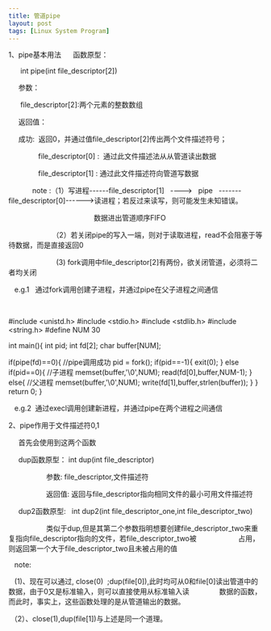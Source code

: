 ```yaml
---
title: 管道pipe
layout: post
tags: [Linux System Program]
---
```


1、pipe基本用法
     函数原型：

      int pipe(int file_descriptor[2])



     参数：

      file_descriptor[2]:两个元素的整数数组

     返回值：

     成功:  返回0，并通过值file_descriptor[2]传出两个文件描述符号；

               file_descriptor[0] :  通过此文件描述法从从管道读出数据

               file_descriptor[1] : 通过此文件描述符向管道写数据

            note :（1）写进程------file_descriptor[1]   ---->   pipe   -------file_descriptor[0]------>读进程；若反过来读写，则可能发生未知错误。

                                           数据进出管道顺序FIFO

                      （2）若关闭pipe的写入一端，则对于读取进程，read不会阻塞于等待数据，而是直接返回0

                        (3) fork调用中file_descriptor[2]有两份，欲关闭管道，必须将二者均关闭

   e.g.1   通过fork调用创建子进程，并通过pipe在父子进程之间通信

  

#include <unistd.h>
#include <stdio.h>
#include <stdlib.h>
#include <string.h>
#define NUM 30

int main(){
  int pid;
  int fd[2];
  char buffer[NUM];
  
  if(pipe(fd)==0){  //pipe调用成功
     pid = fork();
     if(pid==-1){
       exit(0);
     }
     else if(pid==0){  //子进程
        memset(buffer,'\0',NUM);
        read(fd[0],buffer,NUM-1);
     }
     else{    //父进程
        memset(buffer,'\0',NUM);
        write(fd[1],buffer,strlen(buffer));
     }
  }
  return 0;
}

   e.g.2  通过execl调用创建新进程，并通过pipe在两个进程之间通信

2、pipe作用于文件描述符0,1

     首先会使用到这两个函数

     dup函数原型： int dup(int file_descriptor)

                   参数: file_descriptor,文件描述符

                   返回值: 返回与file_descriptor指向相同文件的最小可用文件描述符

     dup2函数原型:   int dup2(int file_descriptor_one,int file_descriptor_two)

                   类似于dup,但是其第二个参数指明想要创建file_descriptor_two来重复指向file_descriptor指向的文件，若file_descriptor_two被                     占用，则返回第一个大于file_descriptor_two且未被占用的值

   note:

   (1)、现在可以通过, close(0)  ;dup(file[0]),此时均可从0和file[0]读出管道中的数据，由于0又是标准输入，则可以直接使用从标准输入读               数据的函数，而此时，事实上，这些函数处理的是从管道输出的数据。

 （2）、close(1),dup(file[1])与上述是同一个道理。